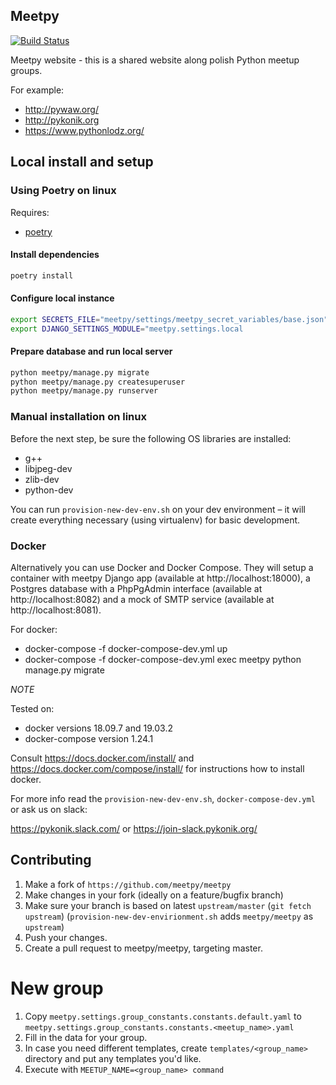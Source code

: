 ## Meetpy

[![Build Status](https://travis-ci.org/meetpy/meetpy.svg?branch=master)](https://travis-ci.org/meetpy/meetpy)

Meetpy website - this is a shared website along polish Python meetup groups.

For example:

 - http://pywaw.org/
 - http://pykonik.org
 - https://www.pythonlodz.org/

## Local install and setup

### Using Poetry on linux

Requires:

- [poetry](https://python-poetry.org/docs/)

#### Install dependencies

```bash
poetry install
```

#### Configure local instance

```bash
export SECRETS_FILE="meetpy/settings/meetpy_secret_variables/base.json"
export DJANGO_SETTINGS_MODULE="meetpy.settings.local
```

#### Prepare database and run local server

```bash
python meetpy/manage.py migrate
python meetpy/manage.py createsuperuser
python meetpy/manage.py runserver
```

### Manual installation on linux

Before the next step, be sure the following OS libraries are installed:

 - g++
 - libjpeg-dev
 - zlib-dev
 - python-dev

You can run `provision-new-dev-env.sh` on your dev environment – it will create
everything necessary (using virtualenv) for basic development.


### Docker

Alternatively you can use Docker and Docker Compose.
They will setup a container with meetpy Django app
(available at http://localhost:18000), a Postgres database with a PhpPgAdmin
interface (available at http://localhost:8082) and a mock of SMTP service
(available at http://localhost:8081).

For docker:
 - docker-compose -f docker-compose-dev.yml up
 - docker-compose -f docker-compose-dev.yml exec meetpy python manage.py migrate

*NOTE*

Tested on:

 - docker versions 18.09.7 and 19.03.2
 - docker-compose version 1.24.1

Consult https://docs.docker.com/install/ and https://docs.docker.com/compose/install/ for
instructions how to install docker.

For more info read the `provision-new-dev-env.sh`, `docker-compose-dev.yml` or ask us on slack:

https://pykonik.slack.com/ or https://join-slack.pykonik.org/

## Contributing

1. Make a fork of `https://github.com/meetpy/meetpy`
2. Make changes in your fork (ideally on a feature/bugfix branch)
3. Make sure your branch is based on latest `upstream/master` (`git fetch
   upstream`) (`provision-new-dev-envirionment.sh` adds `meetpy/meetpy` as `upstream`)
4. Push your changes.
5. Create a pull request to meetpy/meetpy, targeting master.

# New group

1. Copy `meetpy.settings.group_constants.constants.default.yaml` to `meetpy.settings.group_constants.constants.<meetup_name>.yaml`
2. Fill in the data for your group.
3. In case you need different templates, create `templates/<group_name>` directory and put any templates you'd like.
4. Execute with `MEETUP_NAME=<group_name> command`